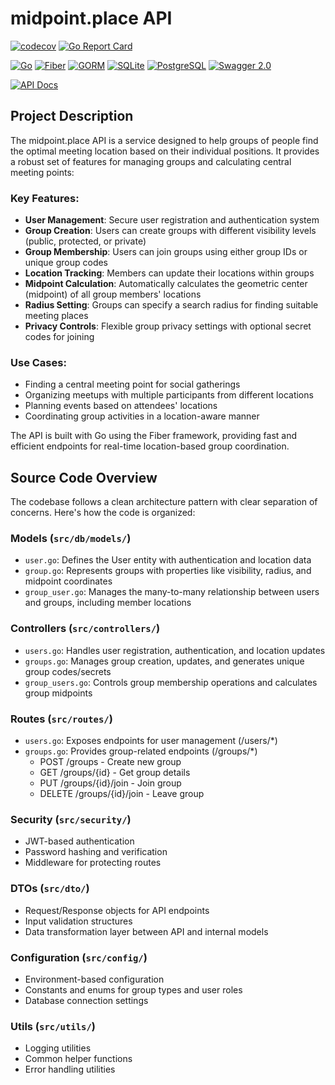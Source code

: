 # midpoint.place API

[![codecov](https://codecov.io/gh/championswimmer/api.midpoint.place/graph/badge.svg?token=PYTQV9APHD)](https://codecov.io/gh/championswimmer/api.midpoint.place)
[![Go Report Card](https://goreportcard.com/badge/github.com/championswimmer/api.midpoint.place)](https://goreportcard.com/report/github.com/championswimmer/api.midpoint.place)


[![Go](https://img.shields.io/badge/Go-00ADD8?style=flat&logo=go&logoColor=white)](https://go.dev/)
[![Fiber](https://img.shields.io/badge/Fiber-292E33?style=flat&logo=fiber&logoColor=white)](https://github.com/gofiber/fiber)
[![GORM](https://img.shields.io/badge/GORM-00ADD8?style=flat&logo=go&logoColor=white)](https://gorm.io)
[![SQLite](https://img.shields.io/badge/SQLite-003B57?style=flat&logo=sqlite&logoColor=white)](https://www.sqlite.org/)
[![PostgreSQL](https://img.shields.io/badge/PostgreSQL-4169E1?style=flat&logo=postgresql&logoColor=white)](https://www.postgresql.org/)
[![Swagger 2.0](https://img.shields.io/badge/Swagger-2.0-85EA2D?style=flat&logo=swagger)](https://swagger.io/)

[![API Docs](https://img.shields.io/badge/API_Docs-000000?style=for-the-badge&logo=swagger&logoColor=white)](https://api.midpoint.place/docs)


## Project Description

The midpoint.place API is a service designed to help groups of people find the optimal meeting location based on their individual positions. It provides a robust set of features for managing groups and calculating central meeting points:

### Key Features:
- **User Management**: Secure user registration and authentication system
- **Group Creation**: Users can create groups with different visibility levels (public, protected, or private)
- **Group Membership**: Users can join groups using either group IDs or unique group codes
- **Location Tracking**: Members can update their locations within groups
- **Midpoint Calculation**: Automatically calculates the geometric center (midpoint) of all group members' locations
- **Radius Setting**: Groups can specify a search radius for finding suitable meeting places
- **Privacy Controls**: Flexible group privacy settings with optional secret codes for joining

### Use Cases:
- Finding a central meeting point for social gatherings
- Organizing meetups with multiple participants from different locations
- Planning events based on attendees' locations
- Coordinating group activities in a location-aware manner

The API is built with Go using the Fiber framework, providing fast and efficient endpoints for real-time location-based group coordination.

## Source Code Overview

The codebase follows a clean architecture pattern with clear separation of concerns. Here's how the code is organized:

### Models (`src/db/models/`)
- `user.go`: Defines the User entity with authentication and location data
- `group.go`: Represents groups with properties like visibility, radius, and midpoint coordinates
- `group_user.go`: Manages the many-to-many relationship between users and groups, including member locations

### Controllers (`src/controllers/`)
- `users.go`: Handles user registration, authentication, and location updates
- `groups.go`: Manages group creation, updates, and generates unique group codes/secrets
- `group_users.go`: Controls group membership operations and calculates group midpoints

### Routes (`src/routes/`)
- `users.go`: Exposes endpoints for user management (/users/*)
- `groups.go`: Provides group-related endpoints (/groups/*)
  - POST /groups - Create new group
  - GET /groups/{id} - Get group details
  - PUT /groups/{id}/join - Join group
  - DELETE /groups/{id}/join - Leave group

### Security (`src/security/`)
- JWT-based authentication
- Password hashing and verification
- Middleware for protecting routes

### DTOs (`src/dto/`)
- Request/Response objects for API endpoints
- Input validation structures
- Data transformation layer between API and internal models

### Configuration (`src/config/`)
- Environment-based configuration
- Constants and enums for group types and user roles
- Database connection settings

### Utils (`src/utils/`)
- Logging utilities
- Common helper functions
- Error handling utilities
